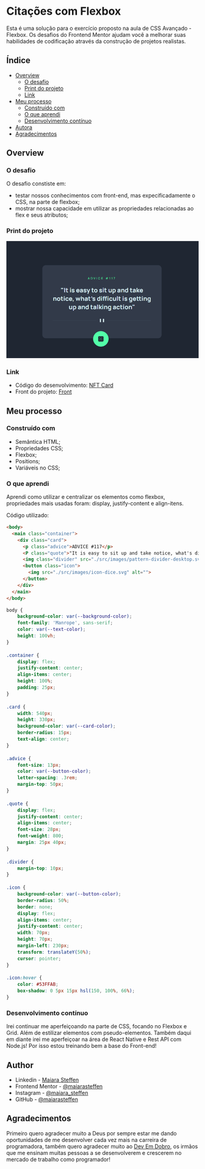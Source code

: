 # Citações com Flexbox 


Esta é uma solução para o exercício proposto na aula de CSS Avançado - Flexbox. Os desafios do Frontend Mentor ajudam você a melhorar suas habilidades de codificação através da construção de projetos realistas. 

## Índice

- [Overview](#overview)
  - [O desafio](#o-desafio)
  - [Print do projeto](#print-do-projeto)
  - [Link](#link)
- [Meu processo](#meu-processo)
  - [Construído com](#construido-com)
  - [O que aprendi](#o-que-aprendi)
  - [Desenvolvimento contínuo](#desenvolviment-continuo)
- [Autora](#autora)
- [Agradecimentos](#agradecimentos)

## Overview

### O desafio

O desafio constiste em:

- testar nossos conhecimentos com front-end, mas expecificadamente o CSS, na parte de flexbox;
- mostrar nossa capacidade em utilizar as propriedades relacionadas ao flex e seus atributos;

### Print do projeto

![](./src/images/print.png) 

### Link

- Código do desenvolvimento: [NFT Card](https://github.com/maiarasteffen/advice)
- Front do projeto: [Front]()

## Meu processo

### Construído com

- Semântica HTML;
- Propriedades CSS;
- Flexbox;
- Positions;
- Variáveis no CSS;

### O que aprendi

Aprendi como utilizar e centralizar os elementos como flexbox, propriedades mais usadas foram: display, justify-content e align-itens.

Código utilizado:

```html
<body>
  <main class="container">
    <div class="card">
      <p class="advice">ADVICE #117</p>
      <P class="quote">"It is easy to sit up and take notice, what's difficult is getting up and talking action"</P>
      <img class="divider" src="./src/images/pattern-divider-desktop.svg" alt="">
      <button class="icon">
        <img src="./src/images/icon-dice.svg" alt="">
      </button>
    </div>
  </main>
</body>
```
```css
body {
    background-color: var(--background-color);
    font-family: 'Manrope', sans-serif;
    color: var(--text-color);
    height: 100vh;
}

.container {
    display: flex;
    justify-content: center;
    align-items: center;
    height: 100%;
    padding: 25px;
}

.card {
    width: 540px;
    height: 330px;
    background-color: var(--card-color);
    border-radius: 15px;
    text-align: center;
}

.advice {
    font-size: 13px;
    color: var(--button-color);
    letter-spacing: .3rem;
    margin-top: 50px;
}

.quote { 
    display: flex;
    justify-content: center;
    align-items: center;
    font-size: 28px;
    font-weight: 800; 
    margin: 25px 40px;
}

.divider {
    margin-top: 10px;
}

.icon {
    background-color: var(--button-color);
    border-radius: 50%;
    border: none;
    display: flex;
    align-items: center;
    justify-content: center;
    width: 70px;
    height: 70px;
    margin-left: 230px;
    transform: translateY(50%);
    cursor: pointer;
}

.icon:hover {
    color: #53FFAB;
    box-shadow: 0 5px 15px hsl(150, 100%, 66%);
}
```

### Desenvolvimento contínuo

Irei continuar me aperfeiçoando na parte de CSS, focando no Flexbox e Grid. Além de estilizar elementos com pseudo-elementos. Também daqui em diante irei me aperfeiçoar na área de React Native e Rest API com Node.js! Por isso estou treinando bem a base do Front-end!

## Author

- Linkedin - [Maiara Steffen](https://www.linkedin.com/in/maiara-steffen/)
- Frontend Mentor - [@maiarasteffen](https://www.frontendmentor.io/profile/maiarasteffen)
- Instagram - [@maiara_steffen](https://www.instagram.com/maiara_steffen/)
- GitHub - [@maiarasteffen](https://github.com/maiarasteffen/)

## Agradecimentos

Primeiro quero agradecer muito a Deus por sempre estar me dando oportunidades de me desenvolver cada vez mais na carreira de programadora, também quero agradecer muito ao [Dev Em Dobro](https://www.instagram.com/devemdobro/), os irmãos que me ensinam muitas pessoas a se desenvolverem e crescerem no mercado de trabalho como programador!